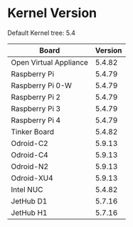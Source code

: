 
# Kernel Version

Default Kernel tree: 5.4

| Board | Version |
|-------|---------|
| Open Virtual Appliance | 5.4.82 |
| Raspberry Pi | 5.4.79 |
| Raspberry Pi 0-W | 5.4.79 |
| Raspberry Pi 2 | 5.4.79 |
| Raspberry Pi 3 | 5.4.79 |
| Raspberry Pi 4 | 5.4.79 |
| Tinker Board | 5.4.82 |
| Odroid-C2 | 5.9.13 |
| Odroid-C4 | 5.9.13 |
| Odroid-N2 | 5.9.13 |
| Odroid-XU4 | 5.9.13 |
| Intel NUC | 5.4.82 |
| JetHub D1 | 5.7.16 |
| JetHub H1 | 5.7.16 |
